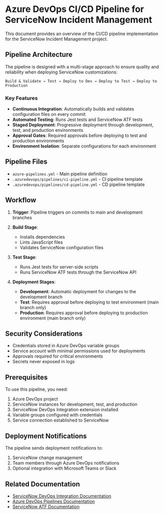 # Azure DevOps CI/CD Pipeline for ServiceNow Incident Management

This document provides an overview of the CI/CD pipeline implementation for the ServiceNow Incident Management project.

## Pipeline Architecture

The pipeline is designed with a multi-stage approach to ensure quality and reliability when deploying ServiceNow customizations:

```
Build & Validate → Test → Deploy to Dev → Deploy to Test → Deploy to Production
```

### Key Features

- **Continuous Integration**: Automatically builds and validates configuration files on every commit
- **Automated Testing**: Runs Jest tests and ServiceNow ATF tests
- **Staged Deployment**: Progressive deployment through development, test, and production environments
- **Approval Gates**: Required approvals before deploying to test and production environments
- **Environment Isolation**: Separate configurations for each environment

## Pipeline Files

- `azure-pipelines.yml` - Main pipeline definition
- `.azuredevops/pipelines/ci-pipeline.yml` - CI pipeline template
- `.azuredevops/pipelines/cd-pipeline.yml` - CD pipeline template

## Workflow

1. **Trigger**: Pipeline triggers on commits to main and development branches
2. **Build Stage**: 
   - Installs dependencies
   - Lints JavaScript files
   - Validates ServiceNow configuration files

3. **Test Stage**:
   - Runs Jest tests for server-side scripts
   - Runs ServiceNow ATF tests through the ServiceNow API

4. **Deployment Stages**:
   - **Development**: Automatic deployment for changes to the development branch
   - **Test**: Requires approval before deploying to test environment (main branch only)
   - **Production**: Requires approval before deploying to production environment (main branch only)

## Security Considerations

- Credentials stored in Azure DevOps variable groups
- Service account with minimal permissions used for deployments
- Approvals required for critical environments
- Secrets never exposed in logs

## Prerequisites

To use this pipeline, you need:

1. Azure DevOps project
2. ServiceNow instances for development, test, and production
3. ServiceNow DevOps Integration extension installed
4. Variable groups configured with credentials
5. Service connection established to ServiceNow

## Deployment Notifications

The pipeline sends deployment notifications to:

1. ServiceNow change management
2. Team members through Azure DevOps notifications
3. Optional integration with Microsoft Teams or Slack

## Related Documentation

- [ServiceNow DevOps Integration Documentation](https://docs.servicenow.com/bundle/utah-servicenow-platform/page/administer/devops/concept/servicenow-devops.html)
- [Azure DevOps Pipelines Documentation](https://docs.microsoft.com/en-us/azure/devops/pipelines/?view=azure-devops)
- [ServiceNow ATF Documentation](https://docs.servicenow.com/bundle/utah-application-development/page/administer/automated-test-framework/concept/automated-test-framework.html)
